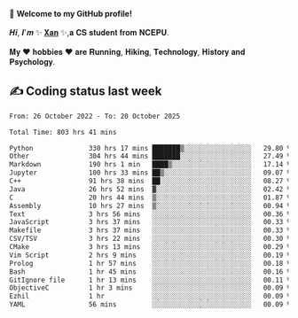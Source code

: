 🎉 **Welcome to my GitHub profile!**</br></br>
𝑯𝒊, 𝑰'𝒎 ✨ [𝐗𝐚𝐧](https://xancoding.cn/) ✨,𝐚 𝐂𝐒 𝐬𝐭𝐮𝐝𝐞𝐧𝐭 𝐟𝐫𝐨𝐦 𝐍𝐂𝐄𝐏𝐔.</br></br>
𝐌𝐲 ❤ 𝐡𝐨𝐛𝐛𝐢𝐞𝐬 ❤ 𝐚𝐫𝐞 𝐑𝐮𝐧𝐧𝐢𝐧𝐠, 𝐇𝐢𝐤𝐢𝐧𝐠, 𝐓𝐞𝐜𝐡𝐧𝐨𝐥𝐨𝐠𝐲, 𝐇𝐢𝐬𝐭𝐨𝐫𝐲 𝐚𝐧𝐝 𝐏𝐬𝐲𝐜𝐡𝐨𝐥𝐨𝐠𝐲.

## ✍️ Coding status last week
<!--START_SECTION:waka-->

```txt
From: 26 October 2022 - To: 20 October 2025

Total Time: 803 hrs 41 mins

Python              330 hrs 17 mins ███████▒░░░░░░░░░░░░░░░░░   29.80 %
Other               304 hrs 44 mins ███████░░░░░░░░░░░░░░░░░░   27.49 %
Markdown            190 hrs 1 min   ████▒░░░░░░░░░░░░░░░░░░░░   17.14 %
Jupyter             100 hrs 33 mins ██▒░░░░░░░░░░░░░░░░░░░░░░   09.07 %
C++                 91 hrs 38 mins  ██░░░░░░░░░░░░░░░░░░░░░░░   08.27 %
Java                26 hrs 52 mins  ▓░░░░░░░░░░░░░░░░░░░░░░░░   02.42 %
C                   20 hrs 44 mins  ▒░░░░░░░░░░░░░░░░░░░░░░░░   01.87 %
Assembly            10 hrs 27 mins  ▒░░░░░░░░░░░░░░░░░░░░░░░░   00.94 %
Text                3 hrs 56 mins   ░░░░░░░░░░░░░░░░░░░░░░░░░   00.36 %
JavaScript          3 hrs 37 mins   ░░░░░░░░░░░░░░░░░░░░░░░░░   00.33 %
Makefile            3 hrs 37 mins   ░░░░░░░░░░░░░░░░░░░░░░░░░   00.33 %
CSV/TSV             3 hrs 22 mins   ░░░░░░░░░░░░░░░░░░░░░░░░░   00.30 %
CMake               3 hrs 13 mins   ░░░░░░░░░░░░░░░░░░░░░░░░░   00.29 %
Vim Script          2 hrs 9 mins    ░░░░░░░░░░░░░░░░░░░░░░░░░   00.19 %
Prolog              1 hr 57 mins    ░░░░░░░░░░░░░░░░░░░░░░░░░   00.18 %
Bash                1 hr 45 mins    ░░░░░░░░░░░░░░░░░░░░░░░░░   00.16 %
GitIgnore file      1 hr 13 mins    ░░░░░░░░░░░░░░░░░░░░░░░░░   00.11 %
ObjectiveC          1 hr 3 mins     ░░░░░░░░░░░░░░░░░░░░░░░░░   00.09 %
Ezhil               1 hr            ░░░░░░░░░░░░░░░░░░░░░░░░░   00.09 %
YAML                56 mins         ░░░░░░░░░░░░░░░░░░░░░░░░░   00.09 %
```

<!--END_SECTION:waka-->


<!-- ## 📈 My GitHub Stats
<p align="center">
    <img height="137px" src="https://github-readme-stats.vercel.app/api?username=Xancoding&hide_title=true&hide_border=true&show_icons=trueline_height=21&text_color=000&icon_color=000&bg_color=0,ea6161,ffc64d,fffc4d,52fa5a&theme=graywhite" /> 
    <img src="https://github-readme-stats.vercel.app/api/top-langs/?username=Xancoding&hide_title=true&hide_border=true&layout=compact&langs_count=6&text_color=000&icon_color=fff&bg_color=0,52fa5a,4dfcff,c64dff&theme=graywhite" /> 
</p> -->

<!-- ## 🔥 My GitHub activities of last 31 days.
<div align="center"> <img src="https://activity-graph.herokuapp.com/graph?username=XanCoding&theme=xcode" /> </div> -->

<!-- <p align="center"> 
  Visitor count<br/>
  <img src="https://profile-counter.glitch.me/xancoding/count.svg" />
</p> -->
